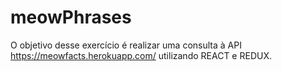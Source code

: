 # meowPhrases

O objetivo desse exercício é realizar uma consulta à API https://meowfacts.herokuapp.com/ utilizando REACT e REDUX.
